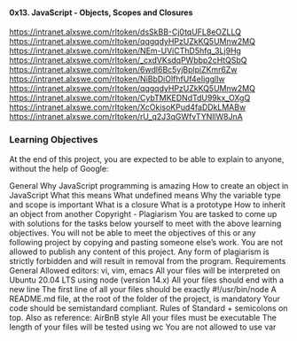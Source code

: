 #### 0x13. JavaScript - Objects, Scopes and Closures
https://intranet.alxswe.com/rltoken/dsSkBB-Cj0tqUFL8eOZLLQ
https://intranet.alxswe.com/rltoken/qqgqdyHPzUZkKQ5UMnw2MQ
https://intranet.alxswe.com/rltoken/NEm-UViCThD5hfq_3Lj9Hg
https://intranet.alxswe.com/rltoken/_cxdVKsdqPWbbp2cHtQSbQ
https://intranet.alxswe.com/rltoken/6wdl6Bc5yjBplpiZKmr6Zw
https://intranet.alxswe.com/rltoken/NiBbDiOlfhfUf4eIigglIw
https://intranet.alxswe.com/rltoken/qqgqdyHPzUZkKQ5UMnw2MQ
https://intranet.alxswe.com/rltoken/CybTMKEDNdTdU99kx_OXgQ
https://intranet.alxswe.com/rltoken/XcOkisoKPud4faDDkLMABw
https://intranet.alxswe.com/rltoken/rU_q2J3qGWfvTYNllW8JnA

### Learning Objectives
At the end of this project, you are expected to be able to explain to anyone, without the help of Google:

General
Why JavaScript programming is amazing
How to create an object in JavaScript
What this means
What undefined means
Why the variable type and scope is important
What is a closure
What is a prototype
How to inherit an object from another
Copyright - Plagiarism
You are tasked to come up with solutions for the tasks below yourself to meet with the above learning objectives.
You will not be able to meet the objectives of this or any following project by copying and pasting someone else’s work.
You are not allowed to publish any content of this project.
Any form of plagiarism is strictly forbidden and will result in removal from the program.
Requirements
General
Allowed editors: vi, vim, emacs
All your files will be interpreted on Ubuntu 20.04 LTS using node (version 14.x)
All your files should end with a new line
The first line of all your files should be exactly #!/usr/bin/node
A README.md file, at the root of the folder of the project, is mandatory
Your code should be semistandard compliant. Rules of Standard + semicolons on top. Also as reference: AirBnB style
All your files must be executable
The length of your files will be tested using wc
You are not allowed to use var
